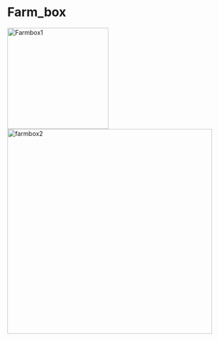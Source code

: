# Farm_box
<img width="231" alt="Farmbox1" src="https://user-images.githubusercontent.com/33030614/122678483-be56e500-d204-11eb-9d1f-39c4676f304d.PNG">
<img width="468" alt="farmbox2" src="https://user-images.githubusercontent.com/33030614/122678485-c151d580-d204-11eb-9b13-e1c5bd4c89a6.PNG">
